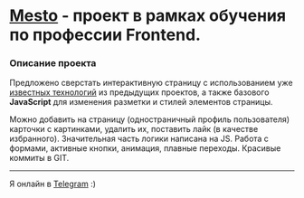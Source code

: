 # [Mesto](https://nutkatuz.github.io/mesto/) - проект в рамках обучения по профессии Frontend.

### Описание проекта

Предложено сверстать интерактивную страницу с использованием уже [известных технологий](https://nutkatuz.github.io/russian-travel/) из предыдущих проектов, а также базового __JavaScript__ для изменения разметки и стилей элементов страницы.  

Можно добавить на страницу (одностраничный профиль пользователя) карточки с картинками, удалить их, поставить лайк (в качестве избранного). Значительная часть логики написана на JS. Работа с формами, активные кнопки, анимация, плавные переходы. Красивые коммиты в GIT.  
***
Я онлайн в [Telegram](https://t.me/revidovich) :)